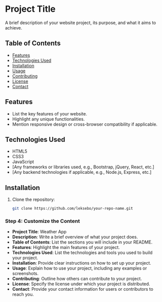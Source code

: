 # Project Title

A brief description of your website project, its purpose, and what it aims to achieve.

## Table of Contents

- [Features](#features)
- [Technologies Used](#technologies-used)
- [Installation](#installation)
- [Usage](#usage)
- [Contributing](#contributing)
- [License](#license)
- [Contact](#contact)

## Features

- List the key features of your website.
- Highlight any unique functionalities.
- Mention responsive design or cross-browser compatibility if applicable.

## Technologies Used

- HTML5
- CSS3
- JavaScript
- [Any frameworks or libraries used, e.g., Bootstrap, jQuery, React, etc.]
- [Any backend technologies if applicable, e.g., Node.js, Express, etc.]

## Installation

1. Clone the repository:
   ```bash
   git clone https://github.com/leksebo/your-repo-name.git


   ```

### Step 4: Customize the Content

- **Project Title**: Weather App
- **Description**: Write a brief overview of what your project does.
- **Table of Contents**: List the sections you will include in your README.
- **Features**: Highlight the main features of your project.
- **Technologies Used**: List the technologies and tools you used to build your project.
- **Installation**: Provide clear instructions on how to set up your project.
- **Usage**: Explain how to use your project, including any examples or screenshots.
- **Contributing**: Outline how others can contribute to your project.
- **License**: Specify the license under which your project is distributed.
- **Contact**: Provide your contact information for users or contributors to reach you.
